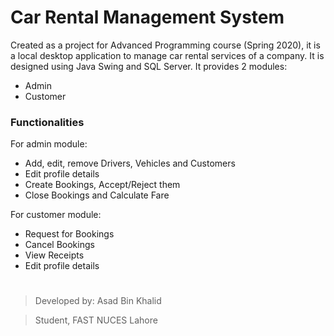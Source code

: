 # Car Rental Management System
Created as a project for Advanced Programming course (Spring 2020),
it is a local desktop application to manage car rental services of a company.
It is designed using Java Swing and SQL Server.
It provides 2 modules:
- Admin
- Customer

### Functionalities
For admin module:
- Add, edit, remove Drivers, Vehicles and Customers
- Edit profile details
- Create Bookings, Accept/Reject them
- Close Bookings and Calculate Fare

For customer module:
- Request for Bookings
- Cancel Bookings
- View Receipts
- Edit  profile details


#
> Developed by: Asad Bin Khalid

> Student, FAST NUCES Lahore
